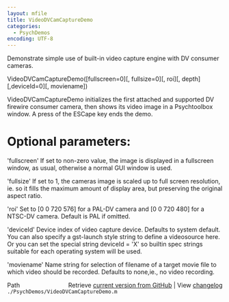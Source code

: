 ```yaml
---
layout: mfile
title: VideoDVCamCaptureDemo
categories:
  - PsychDemos
encoding: UTF-8
---
```


Demonstrate simple use of built-in video capture engine with DV consumer cameras.

VideoDVCamCaptureDemo([fullscreen=0][, fullsize=0][, roi][, depth][,deviceId=0][, moviename])

VideoDVCamCaptureDemo initializes the first attached and supported DV firewire
consumer camera, then shows its video image in a Psychtoolbox window.
A press of the ESCape key ends the demo.

# Optional parameters:

'fullscreen' If set to non-zero value, the image is displayed in a
fullscreen window, as usual, otherwise a normal GUI window is used.

'fullsize' If set to 1, the cameras image is scaled up to full screen
resolution, ie. so it fills the maximum amount of display area, but
preserving the original aspect ratio.

'roi' Set to [0 0 720 576] for a PAL-DV camera and [0 0 720 480] for a NTSC-DV camera.
Default is PAL if omitted.

'deviceId' Device index of video capture device. Defaults to system default. You can
also specify a gst-launch style string to define a videosource here. Or you can set
the special string deviceId = 'X' so builtin spec strings suitable for each operating
system will be used.

'moviename' Name string for selection of filename of a target movie file to
which video should be recorded. Defaults to none,ie., no video recording.



<div class="code_header" style="text-align:right;">
  <span style="float:left;">Path&nbsp;&nbsp;</span> <span class="counter">Retrieve <a href=
  "https://raw.github.com/Psychtoolbox-3/Psychtoolbox-3/beta/./PsychDemos/VideoDVCamCaptureDemo.m">current version from GitHub</a> | View <a href=
  "https://github.com/Psychtoolbox-3/Psychtoolbox-3/commits/beta/./PsychDemos/VideoDVCamCaptureDemo.m">changelog</a></span>
</div>
<div class="code">
  <code>./PsychDemos/VideoDVCamCaptureDemo.m</code>
</div>
